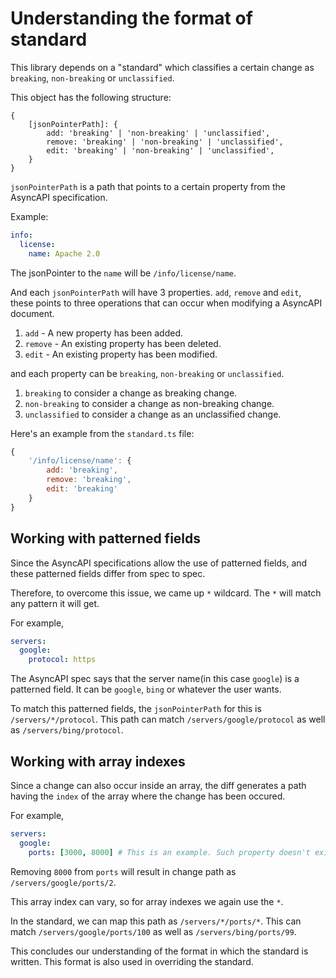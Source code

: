 # Understanding the format of standard

This library depends on a "standard" which classifies a certain change as `breaking`, `non-breaking` or `unclassified`.

This object has the following structure:

```
{
	[jsonPointerPath]: {
		add: 'breaking' | 'non-breaking' | 'unclassified',
		remove: 'breaking' | 'non-breaking' | 'unclassified',
		edit: 'breaking' | 'non-breaking' | 'unclassified',
	}
}
```

`jsonPointerPath` is a path that points to a certain property from the AsyncAPI specification.

Example:

```yml
info:
  license:
    name: Apache 2.0
```

The jsonPointer to the `name` will be `/info/license/name`.

And each `jsonPointerPath` will have 3 properties. `add`, `remove` and `edit`, these points to three operations that can occur when modifying a AsyncAPI document.

1. `add` - A new property has been added.
2. `remove` - An existing property has been deleted.
3. `edit` - An existing property has been modified.

and each property can be `breaking`, `non-breaking` or `unclassified`.

1. `breaking` to consider a change as breaking change.
2. `non-breaking` to consider a change as non-breaking change.
3. `unclassified` to consider a change as an unclassified change.

Here's an example from the `standard.ts` file:

```js
{
	'/info/license/name': {
		add: 'breaking',
		remove: 'breaking',
		edit: 'breaking'
	}
}
```

## Working with patterned fields

Since the AsyncAPI specifications allow the use of patterned fields, and these patterned fields differ from spec to spec.

Therefore, to overcome this issue, we came up `*` wildcard. The `*` will match any pattern it will get.

For example,

```yml
servers:
  google:
    protocol: https
```

The AsyncAPI spec says that the server name(in this case `google`) is a patterned field. It can be `google`, `bing` or whatever the user wants.

To match this patterned fields, the `jsonPointerPath` for this is `/servers/*/protocol`. This path can match `/servers/google/protocol` as well as `/servers/bing/protocol`.

## Working with array indexes

Since a change can also occur inside an array, the diff generates a path having the `index` of the array where the change has been occured.

For example,

```yml
servers:
  google:
    ports: [3000, 8000] # This is an example. Such property doesn't exist in the spec at this time
```

Removing `8000` from `ports` will result in change path as `/servers/google/ports/2`.

This array index can vary, so for array indexes we again use the `*`.

In the standard, we can map this path as `/servers/*/ports/*`. This can match `/servers/google/ports/100` as well as `/servers/bing/ports/99`.

This concludes our understanding of the format in which the standard is written. This format is also used in overriding the standard.
